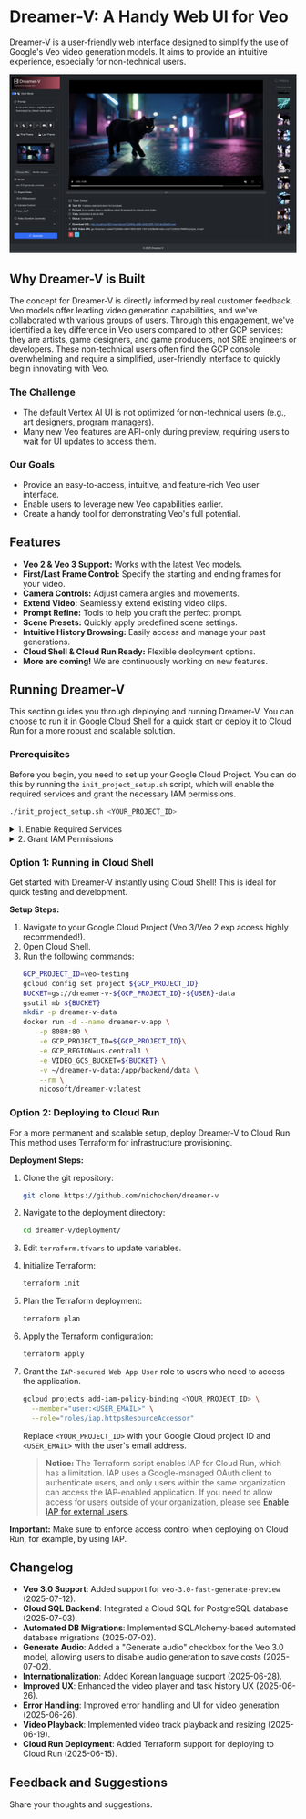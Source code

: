 # Dreamer-V: A Handy Web UI for Veo

Dreamer-V is a user-friendly web interface designed to simplify the use of Google's Veo video generation models. It aims to provide an intuitive experience, especially for non-technical users.

![alt text](images/dreamer-v.png)

## Why Dreamer-V is Built

The concept for Dreamer-V is directly informed by real customer feedback. Veo models offer leading video generation capabilities, and we've collaborated with various groups of users. Through this engagement, we've identified a key difference in Veo users compared to other GCP services: they are artists, game designers, and game producers, not SRE engineers or developers. These non-technical users often find the GCP console overwhelming and require a simplified, user-friendly interface to quickly begin innovating with Veo.

### The Challenge

*   The default Vertex AI UI is not optimized for non-technical users (e.g., art designers, program managers).
*   Many new Veo features are API-only during preview, requiring users to wait for UI updates to access them.

### Our Goals

*   Provide an easy-to-access, intuitive, and feature-rich Veo user interface.
*   Enable users to leverage new Veo capabilities earlier.
*   Create a handy tool for demonstrating Veo's full potential.

## Features

*   **Veo 2 & Veo 3 Support:** Works with the latest Veo models.
*   **First/Last Frame Control:** Specify the starting and ending frames for your video.
*   **Camera Controls:** Adjust camera angles and movements.
*   **Extend Video:** Seamlessly extend existing video clips.
*   **Prompt Refine:** Tools to help you craft the perfect prompt.
*   **Scene Presets:** Quickly apply predefined scene settings.
*   **Intuitive History Browsing:** Easily access and manage your past generations.
*   **Cloud Shell & Cloud Run Ready:** Flexible deployment options.
*   **More are coming!** We are continuously working on new features.

## Running Dreamer-V

This section guides you through deploying and running Dreamer-V. You can choose to run it in Google Cloud Shell for a quick start or deploy it to Cloud Run for a more robust and scalable solution.

### Prerequisites

Before you begin, you need to set up your Google Cloud Project. You can do this by running the `init_project_setup.sh` script, which will enable the required services and grant the necessary IAM permissions.

```bash
./init_project_setup.sh <YOUR_PROJECT_ID>
```
<details>
<summary>1. Enable Required Services</summary>

Execute the following commands to enable the necessary Google Cloud services. Alternatively, you can run the `init_project_setup.sh` script which will also perform this step.
```bash
gcloud services enable aiplatform.googleapis.com
gcloud services enable run.googleapis.com
gcloud services enable iap.googleapis.com
gcloud services enable compute.googleapis.com
gcloud services enable storage.googleapis.com
gcloud services enable sqladmin.googleapis.com
gcloud services enable cloudresourcemanager.googleapis.com
```
</details>

<details>
<summary>2. Grant IAM Permissions</summary>

Grant the required IAM roles to the respective service accounts and users. You can use the `init_project_setup.sh` script to automate this process.

*   **Default Compute Service Account (`PROJECT_NUMBER-compute@developer.gserviceaccount.com`):**
    *   `roles/cloudsql.client` (Cloud SQL Client)
    *   `roles/aiplatform.user` (Vertex AI User)
    *   `roles/storage.objectAdmin` (Storage Object Admin)

*   **Vertex AI Service Agent (`service-PROJECT_NUMBER@gcp-sa-aiplatform.iam.gserviceaccount.com`):**
    *   `roles/storage.objectUser` (Storage Object User)

*   **IAP Service Agent (`service-PROJECT_NUMBER@gcp-sa-iap.iam.gserviceaccount.com`):**
    *   `roles/run.invoker` (Cloud Run Invoker)

*   **Users accessing the application:**
    *   `roles/iap.httpsResourceAccessor` (IAP-secured Web App User)
</details>

### Option 1: Running in Cloud Shell

Get started with Dreamer-V instantly using Cloud Shell! This is ideal for quick testing and development.

**Setup Steps:**

1.  Navigate to your Google Cloud Project (Veo 3/Veo 2 exp access highly recommended!).
2.  Open Cloud Shell.
3.  Run the following commands:
    ```bash
    GCP_PROJECT_ID=veo-testing
    gcloud config set project ${GCP_PROJECT_ID}
    BUCKET=gs://dreamer-v-${GCP_PROJECT_ID}-${USER}-data
    gsutil mb ${BUCKET}
    mkdir -p dreamer-v-data
    docker run -d --name dreamer-v-app \
        -p 8080:80 \
        -e GCP_PROJECT_ID=${GCP_PROJECT_ID}\
        -e GCP_REGION=us-central1 \
        -e VIDEO_GCS_BUCKET=${BUCKET} \
        -v ~/dreamer-v-data:/app/backend/data \
        --rm \
        nicosoft/dreamer-v:latest
    ```

### Option 2: Deploying to Cloud Run

For a more permanent and scalable setup, deploy Dreamer-V to Cloud Run. This method uses Terraform for infrastructure provisioning.

**Deployment Steps:**

1. Clone the git repository:
   ```bash
   git clone https://github.com/nichochen/dreamer-v
   ```
2. Navigate to the deployment directory:
   ```bash
   cd dreamer-v/deployment/
   ```
3. Edit `terraform.tfvars` to update variables.
4. Initialize Terraform:
   ```bash
   terraform init
   ```
5. Plan the Terraform deployment:
   ```bash
   terraform plan
   ```
6. Apply the Terraform configuration:
   ```bash
   terraform apply
   ```

7. Grant the `IAP-secured Web App User` role to users who need to access the application.
   ```bash
   gcloud projects add-iam-policy-binding <YOUR_PROJECT_ID> \
     --member="user:<USER_EMAIL>" \
     --role="roles/iap.httpsResourceAccessor"
   ```
   Replace `<YOUR_PROJECT_ID>` with your Google Cloud project ID and `<USER_EMAIL>` with the user's email address.

   > **Notice:** The Terraform script enables IAP for Cloud Run, which has a limitation. IAP uses a Google-managed OAuth client to authenticate users, and only users within the same organization can access the IAP-enabled application. If you need to allow access for users outside of your organization, please see [Enable IAP for external users](https://cloud.google.com/iap/docs/custom-oauth-configuration).


**Important:** Make sure to enforce access control when deploying on Cloud Run, for example, by using IAP.

## Changelog

*   **Veo 3.0 Support**: Added support for `veo-3.0-fast-generate-preview` (2025-07-12).
*   **Cloud SQL Backend**: Integrated a Cloud SQL for PostgreSQL database (2025-07-03).
*   **Automated DB Migrations**: Implemented SQLAlchemy-based automated database migrations (2025-07-02).
*   **Generate Audio**: Added a "Generate audio" checkbox for the Veo 3.0 model, allowing users to disable audio generation to save costs (2025-07-02).
*   **Internationalization**: Added Korean language support (2025-06-28).
*   **Improved UX**: Enhanced the video player and task history UX (2025-06-26).
*   **Error Handling**: Improved error handling and UI for video generation (2025-06-26).
*   **Video Playback**: Implemented video track playback and resizing (2025-06-19).
*   **Cloud Run Deployment**: Added Terraform support for deploying to Cloud Run (2025-06-15).

## Feedback and Suggestions

Share your thoughts and suggestions.
